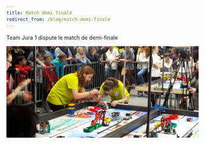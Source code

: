 ```yaml
---
title: Match demi finale
redirect_from: /blog/match-demi-finale
---
```


Team Jura 1 dispute le match de demi-finale

![Photo](/media/posts/2016-02-13-teamjura-match.jpg)
